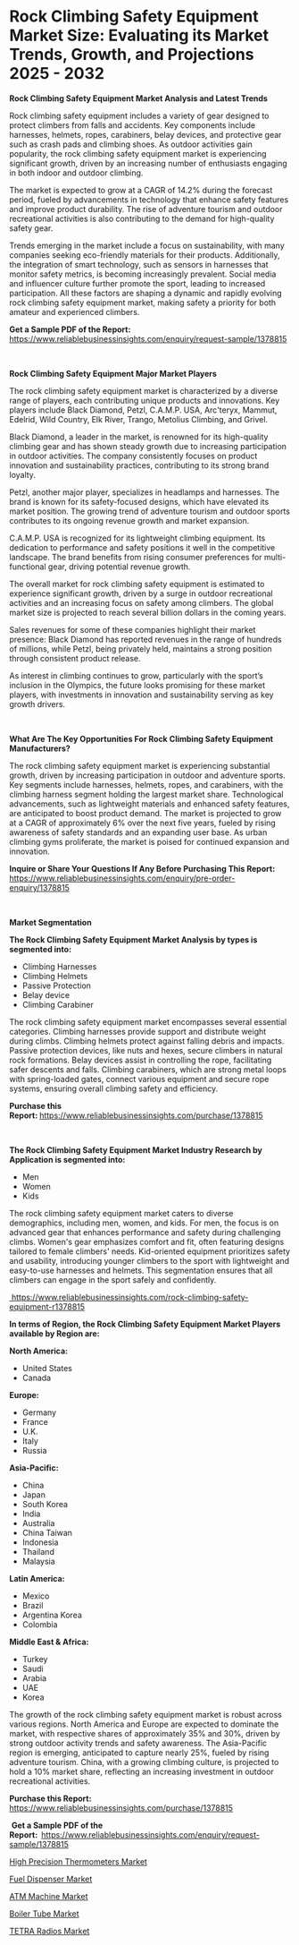 <p><h1>Rock Climbing Safety Equipment Market Size: Evaluating its Market Trends, Growth, and Projections 2025 - 2032</h1></p><p><strong>Rock Climbing Safety Equipment Market Analysis and Latest Trends</strong></p>
<p><p>Rock climbing safety equipment includes a variety of gear designed to protect climbers from falls and accidents. Key components include harnesses, helmets, ropes, carabiners, belay devices, and protective gear such as crash pads and climbing shoes. As outdoor activities gain popularity, the rock climbing safety equipment market is experiencing significant growth, driven by an increasing number of enthusiasts engaging in both indoor and outdoor climbing. </p><p>The market is expected to grow at a CAGR of 14.2% during the forecast period, fueled by advancements in technology that enhance safety features and improve product durability. The rise of adventure tourism and outdoor recreational activities is also contributing to the demand for high-quality safety gear. </p><p>Trends emerging in the market include a focus on sustainability, with many companies seeking eco-friendly materials for their products. Additionally, the integration of smart technology, such as sensors in harnesses that monitor safety metrics, is becoming increasingly prevalent. Social media and influencer culture further promote the sport, leading to increased participation. All these factors are shaping a dynamic and rapidly evolving rock climbing safety equipment market, making safety a priority for both amateur and experienced climbers.</p></p>
<p><strong>Get a Sample PDF of the Report:&nbsp;</strong> <a href="https://www.reliablebusinessinsights.com/enquiry/request-sample/1378815?utm_campaign=1847&utm_medium=2&utm_source=Github&utm_content=ia&utm_term=08042025&utm_id=rock-climbing-safety-equipment">https://www.reliablebusinessinsights.com/enquiry/request-sample/1378815</a></p>
<p>&nbsp;</p>
<p><strong>Rock Climbing Safety Equipment Major Market Players</strong></p>
<p><p>The rock climbing safety equipment market is characterized by a diverse range of players, each contributing unique products and innovations. Key players include Black Diamond, Petzl, C.A.M.P. USA, Arc'teryx, Mammut, Edelrid, Wild Country, Elk River, Trango, Metolius Climbing, and Grivel.</p><p>Black Diamond, a leader in the market, is renowned for its high-quality climbing gear and has shown steady growth due to increasing participation in outdoor activities. The company consistently focuses on product innovation and sustainability practices, contributing to its strong brand loyalty. </p><p>Petzl, another major player, specializes in headlamps and harnesses. The brand is known for its safety-focused designs, which have elevated its market position. The growing trend of adventure tourism and outdoor sports contributes to its ongoing revenue growth and market expansion.</p><p>C.A.M.P. USA is recognized for its lightweight climbing equipment. Its dedication to performance and safety positions it well in the competitive landscape. The brand benefits from rising consumer preferences for multi-functional gear, driving potential revenue growth.</p><p>The overall market for rock climbing safety equipment is estimated to experience significant growth, driven by a surge in outdoor recreational activities and an increasing focus on safety among climbers. The global market size is projected to reach several billion dollars in the coming years.</p><p>Sales revenues for some of these companies highlight their market presence: Black Diamond has reported revenues in the range of hundreds of millions, while Petzl, being privately held, maintains a strong position through consistent product release.</p><p>As interest in climbing continues to grow, particularly with the sport’s inclusion in the Olympics, the future looks promising for these market players, with investments in innovation and sustainability serving as key growth drivers.</p></p>
<p>&nbsp;</p>
<p><strong>What Are The Key Opportunities For Rock Climbing Safety Equipment Manufacturers?</strong></p>
<p><p>The rock climbing safety equipment market is experiencing substantial growth, driven by increasing participation in outdoor and adventure sports. Key segments include harnesses, helmets, ropes, and carabiners, with the climbing harness segment holding the largest market share. Technological advancements, such as lightweight materials and enhanced safety features, are anticipated to boost product demand. The market is projected to grow at a CAGR of approximately 6% over the next five years, fueled by rising awareness of safety standards and an expanding user base. As urban climbing gyms proliferate, the market is poised for continued expansion and innovation.</p></p>
<p><strong>Inquire or Share Your Questions If Any Before Purchasing This Report:</strong> <a href="https://www.reliablebusinessinsights.com/enquiry/pre-order-enquiry/1378815?utm_campaign=1847&utm_medium=2&utm_source=Github&utm_content=ia&utm_term=08042025&utm_id=rock-climbing-safety-equipment">https://www.reliablebusinessinsights.com/enquiry/pre-order-enquiry/1378815</a></p>
<p>&nbsp;</p>
<p><strong>Market Segmentation</strong></p>
<p><strong>The Rock Climbing Safety Equipment Market Analysis by types is segmented into:</strong></p>
<p><ul><li>Climbing Harnesses</li><li>Climbing Helmets</li><li>Passive Protection</li><li>Belay device</li><li>Climbing Carabiner</li></ul></p>
<p><p>The rock climbing safety equipment market encompasses several essential categories. Climbing harnesses provide support and distribute weight during climbs. Climbing helmets protect against falling debris and impacts. Passive protection devices, like nuts and hexes, secure climbers in natural rock formations. Belay devices assist in controlling the rope, facilitating safer descents and falls. Climbing carabiners, which are strong metal loops with spring-loaded gates, connect various equipment and secure rope systems, ensuring overall climbing safety and efficiency.</p></p>
<p><strong>Purchase this Report:&nbsp;</strong><a href="https://www.reliablebusinessinsights.com/purchase/1378815?utm_campaign=1847&utm_medium=2&utm_source=Github&utm_content=ia&utm_term=08042025&utm_id=rock-climbing-safety-equipment">https://www.reliablebusinessinsights.com/purchase/1378815</a></p>
<p>&nbsp;</p>
<p><strong>The Rock Climbing Safety Equipment Market Industry Research by Application is segmented into:</strong></p>
<p><ul><li>Men</li><li>Women</li><li>Kids</li></ul></p>
<p><p>The rock climbing safety equipment market caters to diverse demographics, including men, women, and kids. For men, the focus is on advanced gear that enhances performance and safety during challenging climbs. Women's gear emphasizes comfort and fit, often featuring designs tailored to female climbers' needs. Kid-oriented equipment prioritizes safety and usability, introducing younger climbers to the sport with lightweight and easy-to-use harnesses and helmets. This segmentation ensures that all climbers can engage in the sport safely and confidently.</p></p>
<p><a href="https://www.reliablebusinessinsights.com/rock-climbing-safety-equipment-r1378815?utm_campaign=1847&utm_medium=2&utm_source=Github&utm_content=ia&utm_term=08042025&utm_id=rock-climbing-safety-equipment">&nbsp;https://www.reliablebusinessinsights.com/rock-climbing-safety-equipment-r1378815</a></p>
<p><strong>In terms of Region, the Rock Climbing Safety Equipment Market Players available by Region are:</strong></p>
<p>
    <p> <strong> North America: </strong>
        <ul>
            <li>United States</li>
            <li>Canada</li>
        </ul>
        </p> 
    <p> <strong> Europe: </strong>
        <ul>
            <li>Germany</li>
            <li>France</li>
            <li>U.K.</li>
            <li>Italy</li>
            <li>Russia</li>
        </ul>
        </p> 
    <p> <strong> Asia-Pacific: </strong>
        <ul>
            <li>China</li>
            <li>Japan</li>
            <li>South Korea</li>
            <li>India</li>
            <li>Australia</li>
            <li>China Taiwan</li>
            <li>Indonesia</li>
            <li>Thailand</li>
            <li>Malaysia</li>
        </ul>
        </p> 
    <p> <strong> Latin America: </strong>
        <ul>
            <li>Mexico</li>
            <li>Brazil</li>
            <li>Argentina Korea</li>
            <li>Colombia</li>
        </ul>
        </p> 
    <p> <strong> Middle East & Africa: </strong>
        <ul>
            <li>Turkey</li>
            <li>Saudi</li>
            <li>Arabia</li>
            <li>UAE</li>
            <li>Korea</li>
        </ul>
    </p>
    </p>
<p><p>The growth of the rock climbing safety equipment market is robust across various regions. North America and Europe are expected to dominate the market, with respective shares of approximately 35% and 30%, driven by strong outdoor activity trends and safety awareness. The Asia-Pacific region is emerging, anticipated to capture nearly 25%, fueled by rising adventure tourism. China, with a growing climbing culture, is projected to hold a 10% market share, reflecting an increasing investment in outdoor recreational activities.</p></p>
<p><strong>Purchase this Report: </strong><a href="https://www.reliablebusinessinsights.com/purchase/1378815?utm_campaign=1847&utm_medium=2&utm_source=Github&utm_content=ia&utm_term=08042025&utm_id=rock-climbing-safety-equipment">https://www.reliablebusinessinsights.com/purchase/1378815</a></p>
<p>&nbsp;<strong>Get a Sample PDF of the Report:&nbsp;&nbsp;</strong><a href="https://www.reliablebusinessinsights.com/enquiry/request-sample/1378815?utm_campaign=1847&utm_medium=2&utm_source=Github&utm_content=ia&utm_term=08042025&utm_id=rock-climbing-safety-equipment">https://www.reliablebusinessinsights.com/enquiry/request-sample/1378815</a></p>
<p><strong></strong></p>
<p><p><a href="https://github.com/mynaoanes/Market-Research-Report-List-1/blob/main/high-precision-thermometers-market.md?utm_campaign=1847&utm_medium=2&utm_source=Github&utm_content=ia&utm_term=08042025&utm_id=rock-climbing-safety-equipment">High Precision Thermometers Market</a></p><p><a href="https://github.com/puhakhommabh/Market-Research-Report-List-1/blob/main/fuel-dispenser-market.md?utm_campaign=1847&utm_medium=2&utm_source=Github&utm_content=ia&utm_term=08042025&utm_id=rock-climbing-safety-equipment">Fuel Dispenser Market</a></p><p><a href="https://github.com/coricnzati/Market-Research-Report-List-1/blob/main/atm-machine-market.md?utm_campaign=1847&utm_medium=2&utm_source=Github&utm_content=ia&utm_term=08042025&utm_id=rock-climbing-safety-equipment">ATM Machine Market</a></p><p><a href="https://github.com/borknyberg/Market-Research-Report-List-1/blob/main/boiler-tube-market.md?utm_campaign=1847&utm_medium=2&utm_source=Github&utm_content=ia&utm_term=08042025&utm_id=rock-climbing-safety-equipment">Boiler Tube Market</a></p><p><a href="https://github.com/alrogikrosa/Market-Research-Report-List-1/blob/main/tetra-radios-market.md?utm_campaign=1847&utm_medium=2&utm_source=Github&utm_content=ia&utm_term=08042025&utm_id=rock-climbing-safety-equipment">TETRA Radios Market</a></p></p>